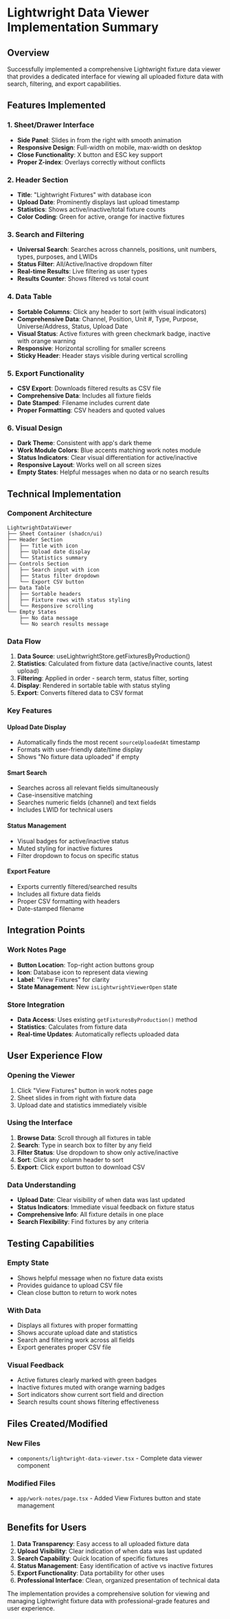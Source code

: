 # Lightwright Data Viewer Implementation Summary

## Overview
Successfully implemented a comprehensive Lightwright fixture data viewer that provides a dedicated interface for viewing all uploaded fixture data with search, filtering, and export capabilities.

## Features Implemented

### 1. **Sheet/Drawer Interface**
- **Side Panel**: Slides in from the right with smooth animation
- **Responsive Design**: Full-width on mobile, max-width on desktop
- **Close Functionality**: X button and ESC key support
- **Proper Z-index**: Overlays correctly without conflicts

### 2. **Header Section**
- **Title**: "Lightwright Fixtures" with database icon
- **Upload Date**: Prominently displays last upload timestamp
- **Statistics**: Shows active/inactive/total fixture counts
- **Color Coding**: Green for active, orange for inactive fixtures

### 3. **Search and Filtering**
- **Universal Search**: Searches across channels, positions, unit numbers, types, purposes, and LWIDs
- **Status Filter**: All/Active/Inactive dropdown filter
- **Real-time Results**: Live filtering as user types
- **Results Counter**: Shows filtered vs total count

### 4. **Data Table**
- **Sortable Columns**: Click any header to sort (with visual indicators)
- **Comprehensive Data**: Channel, Position, Unit #, Type, Purpose, Universe/Address, Status, Upload Date
- **Visual Status**: Active fixtures with green checkmark badge, inactive with orange warning
- **Responsive**: Horizontal scrolling for smaller screens
- **Sticky Header**: Header stays visible during vertical scrolling

### 5. **Export Functionality**
- **CSV Export**: Downloads filtered results as CSV file
- **Comprehensive Data**: Includes all fixture fields
- **Date Stamped**: Filename includes current date
- **Proper Formatting**: CSV headers and quoted values

### 6. **Visual Design**
- **Dark Theme**: Consistent with app's dark theme
- **Work Module Colors**: Blue accents matching work notes module
- **Status Indicators**: Clear visual differentiation for active/inactive
- **Responsive Layout**: Works well on all screen sizes
- **Empty States**: Helpful messages when no data or no search results

## Technical Implementation

### Component Architecture
```
LightwrightDataViewer
├── Sheet Container (shadcn/ui)
├── Header Section
│   ├── Title with icon
│   ├── Upload date display
│   └── Statistics summary
├── Controls Section
│   ├── Search input with icon
│   ├── Status filter dropdown
│   └── Export CSV button
├── Data Table
│   ├── Sortable headers
│   ├── Fixture rows with status styling
│   └── Responsive scrolling
└── Empty States
    ├── No data message
    └── No search results message
```

### Data Flow
1. **Data Source**: useLightwrightStore.getFixturesByProduction()
2. **Statistics**: Calculated from fixture data (active/inactive counts, latest upload)
3. **Filtering**: Applied in order - search term, status filter, sorting
4. **Display**: Rendered in sortable table with status styling
5. **Export**: Converts filtered data to CSV format

### Key Features

#### Upload Date Display
- Automatically finds the most recent `sourceUploadedAt` timestamp
- Formats with user-friendly date/time display
- Shows "No fixture data uploaded" if empty

#### Smart Search
- Searches across all relevant fields simultaneously
- Case-insensitive matching
- Searches numeric fields (channel) and text fields
- Includes LWID for technical users

#### Status Management
- Visual badges for active/inactive status
- Muted styling for inactive fixtures
- Filter dropdown to focus on specific status

#### Export Feature
- Exports currently filtered/searched results
- Includes all fixture data fields
- Proper CSV formatting with headers
- Date-stamped filename

## Integration Points

### Work Notes Page
- **Button Location**: Top-right action buttons group
- **Icon**: Database icon to represent data viewing
- **Label**: "View Fixtures" for clarity
- **State Management**: New `isLightwrightViewerOpen` state

### Store Integration
- **Data Access**: Uses existing `getFixturesByProduction()` method
- **Statistics**: Calculates from fixture data
- **Real-time Updates**: Automatically reflects uploaded data

## User Experience Flow

### Opening the Viewer
1. Click "View Fixtures" button in work notes page
2. Sheet slides in from right with fixture data
3. Upload date and statistics immediately visible

### Using the Interface
1. **Browse Data**: Scroll through all fixtures in table
2. **Search**: Type in search box to filter by any field
3. **Filter Status**: Use dropdown to show only active/inactive
4. **Sort**: Click any column header to sort
5. **Export**: Click export button to download CSV

### Data Understanding
- **Upload Date**: Clear visibility of when data was last updated
- **Status Indicators**: Immediate visual feedback on fixture status
- **Comprehensive Info**: All fixture details in one place
- **Search Flexibility**: Find fixtures by any criteria

## Testing Capabilities

### Empty State
- Shows helpful message when no fixture data exists
- Provides guidance to upload CSV file
- Clean close button to return to work notes

### With Data
- Displays all fixtures with proper formatting
- Shows accurate upload date and statistics
- Search and filtering work across all fields
- Export generates proper CSV file

### Visual Feedback
- Active fixtures clearly marked with green badges
- Inactive fixtures muted with orange warning badges
- Sort indicators show current sort field and direction
- Search results count shows filtering effectiveness

## Files Created/Modified

### New Files
- `components/lightwright-data-viewer.tsx` - Complete data viewer component

### Modified Files
- `app/work-notes/page.tsx` - Added View Fixtures button and state management

## Benefits for Users

1. **Data Transparency**: Easy access to all uploaded fixture data
2. **Upload Visibility**: Clear indication of when data was last updated
3. **Search Capability**: Quick location of specific fixtures
4. **Status Management**: Easy identification of active vs inactive fixtures
5. **Export Functionality**: Data portability for other uses
6. **Professional Interface**: Clean, organized presentation of technical data

The implementation provides a comprehensive solution for viewing and managing Lightwright fixture data with professional-grade features and user experience.